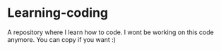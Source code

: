# Learning-coding
A repository where I learn how to code.
I wont be working on this code anymore.
You can copy if you want :)
